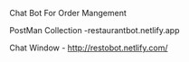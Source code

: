 Chat Bot For Order Mangement

PostMan Collection -restaurantbot.netlify.app

Chat Window - http://restobot.netlify.com/
